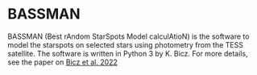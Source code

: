 # BASSMAN

BASSMAN (Best rAndom StarSpots Model calculAtioN) is the software to model the starspots on selected stars using photometry from the TESS satellite. The software is written in Python 3 by K. Bicz. For more details, see the paper on [Bicz et al. 2022](https://iopscience.iop.org/article/10.3847/1538-4357/ac7ab3) 
